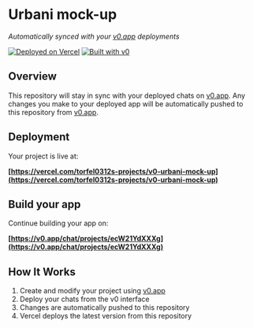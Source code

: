 # Urbani mock-up

*Automatically synced with your [v0.app](https://v0.app) deployments*

[![Deployed on Vercel](https://img.shields.io/badge/Deployed%20on-Vercel-black?style=for-the-badge&logo=vercel)](https://vercel.com/torfel0312s-projects/v0-urbani-mock-up)
[![Built with v0](https://img.shields.io/badge/Built%20with-v0.app-black?style=for-the-badge)](https://v0.app/chat/projects/ecW21YdXXXg)

## Overview

This repository will stay in sync with your deployed chats on [v0.app](https://v0.app).
Any changes you make to your deployed app will be automatically pushed to this repository from [v0.app](https://v0.app).

## Deployment

Your project is live at:

**[https://vercel.com/torfel0312s-projects/v0-urbani-mock-up](https://vercel.com/torfel0312s-projects/v0-urbani-mock-up)**

## Build your app

Continue building your app on:

**[https://v0.app/chat/projects/ecW21YdXXXg](https://v0.app/chat/projects/ecW21YdXXXg)**

## How It Works

1. Create and modify your project using [v0.app](https://v0.app)
2. Deploy your chats from the v0 interface
3. Changes are automatically pushed to this repository
4. Vercel deploys the latest version from this repository
